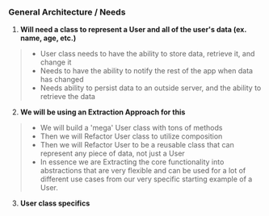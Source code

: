 ### General Architecture / Needs

1. **Will need a class to represent a User and all of the user's data (ex. name, age, etc.)**

> - User class needs to have the ability to store data, retrieve it, and change it
> - Needs to have the ability to notify the rest of the app when data has changed
> - Needs ability to persist data to an outside server, and the ability to retrieve the data

2. **We will be using an Extraction Approach for this**

> - We will build a 'mega' User class with tons of methods
> - Then we will Refactor User class to utilize composition
> - Then we will Refactor User to be a reusable class that can represent any piece of data, not just a User
> - In essence we are Extracting the core functionality into abstractions that are very flexible and can be used for a lot of different use cases from our very specific starting example of a User.

3. **User class specifics**
